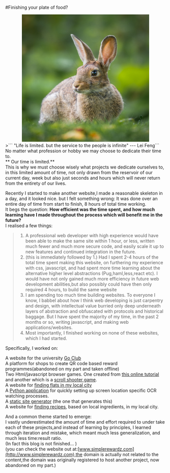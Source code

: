 
#Finishing your plate of food?
<center><img src="../images/rabbit.jpeg" width="400px" height="400px" /></center>
>```
 "Life is limited. but the service to the people is infinite" --- Lei Feng```
No matter what profession or hobby we may choose to dedicate their time to. <br/>
** Our time is limited.** <br/>
This is why we must choose wisely what projects we dedicate ourselves to, in this
limited amount of time, not only drawn from the reservoir of our current day, week
but also just seconds and hours which will never return from the entirety of our lives.
<br/>

Recently I started to make another website,I made a reasonable skeleton in a day, and it looked nice. but I felt something wrong: It was done over an entire day of time from start to finish, 8 hours of total time working.<br/>
It begs the question: **How efficient was the time spent, and how much learning have I made throughout the process
which will benefit me in the future?** <br/>
I realised a few things:<br/>
> 1. A professional web developer with high experience would have been able to make the same site within 1 hour, or less, written much fewer and much more secure code, and easily scale it up to new features and continued integration in the future.<br/>
> 2. (this is immediately followed by 1.) Had I spent 2-4 hours of the total time spent making this website,
on furthering my experience with css, javascript, and had spent more time learning about the alternative higher level abstractions (Pug,haml,less,react etc). I would have not only gained much more efficiency in future web development abilities,but also possibly could have then only required 4 hours, to build the same website<br/>
> 3. I am spending too much time building websites. To everyone I know, I babbel about how I think web developing is just carpentry and design, with intellectual value burried only deep underneath layers of abstraction and obfuscated with protocols and historical baggage. But I have spent the majority of my time, in the past 2 months or so, writing javascript, and making web applications/websites.<br/>
> 4. Most importantly, I finished working on none of these websites, which I had started.<br/>


Specifically, I worked on:

 A website for the university [Go Club](otagogo.club)<br/>
 A platform for shops to create QR code based reward programmes(abandoned on my part and taken offline)<br/>
Two Html/javascript browser games. One created from [this online tutorial](https://www.youtube.com/watch?v=PfSwUOBL1YQ) and another which is a [scroll shooter game](http://revengeofsuhaib.herokuapp.com/).<br/>
A website for [finding flats in my local city](http://139.162.7.217)<br/>
 A [Python application](https://github.com/IpsumDominum/OCRbox) for quickly setting up screen location specific OCR watching processes.<br/>
 A [static site generator](https://ipsumdominum.github.io/Ipsum%20Dominum/html/pyblogger.html) (the one that generates this)<br/>
A website for [finding recipes](http://www.simplerewardz.com), based on local ingredients, in my local city.<br/>

And a common theme started to emerge: <br/>
I vastly underestimated the amount of time and effort required to under take each of these projects,and instead of learning by principles, I learned through iteration and mistake, which meant much less generalization, and much less time:result ratio.<br/>
(In fact this blog is not finished... )<br/>
(you can check the website out at:[www.simplerewardz.com](http://www.simplerewardz.com),the domain is actually not related to the content,the domain was originally registered to host another project, now abandoned on my part.)
